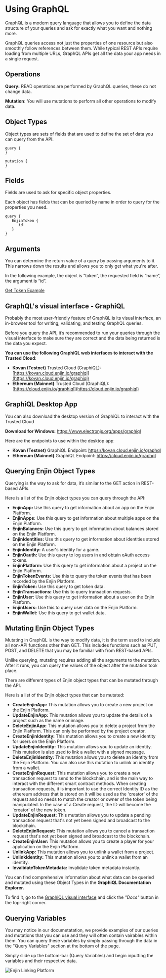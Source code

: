# Using GraphQL

GraphQL is a modern query language that allows you to define the data structure of your queries and ask for exactly what you want and nothing more.

GraphQL queries access not just the properties of one resource but also smoothly follow references between them. While typical REST APIs require loading from multiple URLs, GraphQL APIs get all the data your app needs in a single request. 

## Operations

**Query:** READ operations are performed by GraphQL queries, these do not change data.

**Mutation:** You will use mutations to perform all other operations to modify data.

## Object Types

Object types are sets of fields that are used to define the set of data you can query from the API.

```gql
query {
}

mutation {
}
```

## Fields

Fields are used to ask for specific object properties.

Each object has fields that can be queried by name in order to query for the properties you need.

```gql
query {
   EnjinToken {
      id
   }
}
```

## Arguments

You can determine the return value of a query by passing arguments to it. This narrows down the results and allows you to only get what you're after.

In the following example, the object is “token”, the requested field is “name”, the argument is “id”.

[Get Token Example](../../../examples/GetToken.gql)

## GraphQL's visual interface - GraphiQL

Probably the most user-friendly feature of GraphQL is its visual interface, an in-browser tool for writing, validating, and testing GraphQL queries.

Before you query the API, it’s recommended to run your queries through the visual interface to make sure they are correct and the data being returned is the data you expect. 

**You can use the following GraphiQL web interfaces to interact with the Trusted Cloud:**

* **Kovan (Testnet)** Trusted Cloud (GraphiQL): [https://kovan.cloud.enjin.io/graphiql](https://kovan.cloud.enjin.io/graphiql)
* **Ethereum (Mainnet)** Trusted Cloud (GraphiQL): [https://cloud.enjin.io/graphiql](https://cloud.enjin.io/graphiql)

## GraphiQL Desktop App
You can also download the desktop version of GraphiQL to interact with the Trusted Cloud

**Download for Windows:** https://www.electronjs.org/apps/graphiql

Here are the endpoints to use within the desktop app:

* **Kovan (Testnet)** GraphiQL Endpoint: https://kovan.cloud.enjin.io/graphql
* **Ethereum (Mainnet)** GraphiQL Endpoint: https://cloud.enjin.io/graphql

## Querying Enjin Object Types

Querying is the way to ask for data, it’s similar to the GET action in REST-based APIs.

Here is a list of the Enjin object types you can query through the API:
* **EnjinApp:** Use this query to get information about an app on the Enjin Platform.
* **EnjinApps:** Use this query to get information about multiple apps on the Enjin Platform.
* **EnjinBalances:** Use this query to get information about balances stored on the Enjin Platform.
* **EnjinIdentities:** Use this query to get information about identities stored on the Enjin Platform.
* **EnjinIdentity:** A user's identity for a game.
* **EnjinOauth:** Use this query to log users in and obtain oAuth access tokens.
* **EnjinPlatform:** Use this query to get information about a project on the Enjin Platform.
* **EnjinTokenEvents:** Use this to query the token events that has been recorded by the Enjin Platform.
* **EnjinToken:** Use this query to get token data.
* **EnjinTransactions:** Use this to query transaction requests.
* **EnjinUser:** Use this query to get information about a user on the Enjin Platform.
* **EnjinUsers:** Use this to query user data on the Enjin Platform.
* **EnjinWallet:** Use this query to get wallet data.

## Mutating Enjin Object Types

Mutating in GraphQL is the way to modify data, it is the term used to include all non-API functions other than GET. This includes functions such as PUT, POST, and DELETE that you may be familiar with from REST-based APIs.

Unlike querying, mutating requires adding all the arguments to the mutation. After it runs, you can query the values of the object after the mutation took place.

There are different types of Enjin object types that can be mutated through the API. 

Here is a list of the Enjin object types that can be mutated:
* **CreateEnjinApp:** This mutation allows you to create a new project on the Enjin Platform.
* **UpdateEnjinApp:** This mutation allows you to update the details of a project such as the name or image.
* **DeleteEnjinApp:** This mutation allows you to delete a project from the Enjin Platform. This can only be performed by the project creator.
* **CreateEnjinIdentity:** This mutation allows you to create a new identity for users on the Enjin Platform.
* **UpdateEnjinIdentity:** This mutation allows you to update an identity. This mutation is also used to link a wallet with a signed message.
* **DeleteEnjinIdentity:** This mutation allows you to delete an identity from the Enjin Platform. You can also use this mutation to unlink an identity from a wallet.
* **CreateEnjinRequest:** This mutation allows you to create a new transaction request to send to the blockchain, and is the main way to interact with the different smart contract methods. When creating transaction requests, it is important to use the correct Identity ID as the ethereum address that is stored on it will be used as the 'creator' of the request and so needs to match the creator or owner of the token being manipulated. In the case of a Create request, the ID will become the 'creator' of the new token.
* **UpdateEnjinRequest:** This mutation allows you to update a pending transaction request that's not yet been signed and broadcast to the blockchain.
* **DeleteEnjinRequest:** This mutation allows you to  cancel a transaction request that's not yet been signed and broadcast to the blockchain.
* **CreateEnjinUser:** This mutation allows you to create a player for your application on the Enjin Platform.
* **UnlinkApp:** This mutation allows you to unlink a wallet from a project.
* **UnlinkIdentity:** This mutation allows you to unlink a wallet from an identity.
* **InvalidateTokenMetadata:** Invalidate token metadata instantly.

You can find comprehensive information about what data can be queried and mutated using these Object Types in the **GraphiQL Documentation Explorer.**

To find it, go to the [GraphiQL visual interface](https://cloud.enjin.io/graphiql) and click the _"Docs"_ button in the top-right corner.

## Querying Variables
You may notice in our documetatation, we provide examples of our queries and mutations that you can use and they will often contain vairables within them. You can query these variables by simply passing through the data in the "Query Variables" section at the bottom of the page. 

Simply slide up the bottom-bar (Query Variables) and begin inputting the variables and their respective data. 

![Enjin Linking Platform](../docs/images/querying_using_variables.png)

